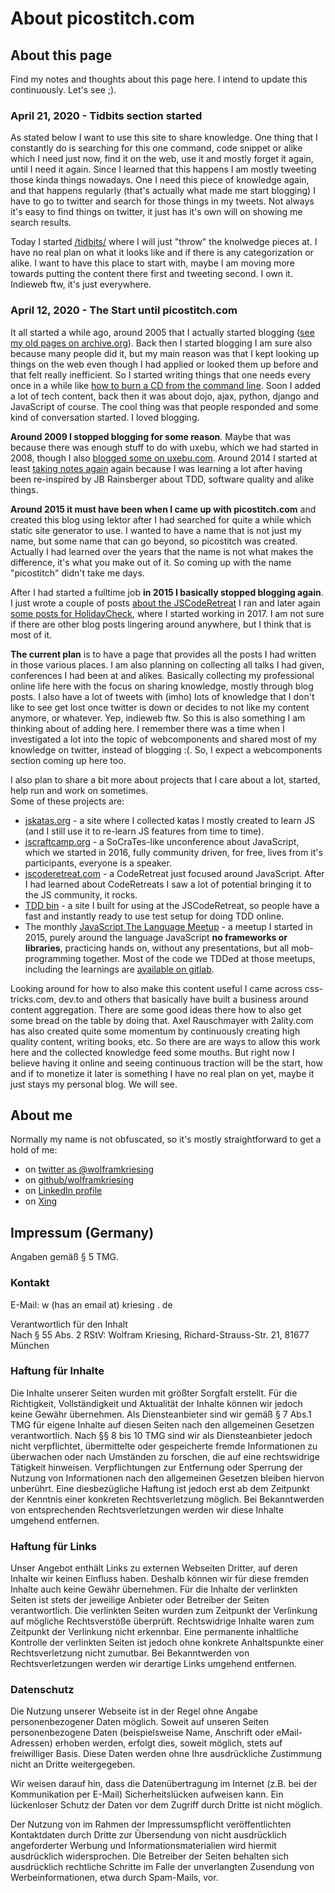# About picostitch.com

## About this page

Find my notes and thoughts about this page here. I intend to update this continuously. Let's see ;).

### April 21, 2020 - Tidbits section started

As stated below I want to use this site to share knowledge.
One thing that I constantly do is searching for this one command, code snippet or alike
which I need just now, find it on the web, use it and mostly forget it again, until I need it
again. Since I learned that this happens I am mostly tweeting those kinda things nowadays. 
One I need this piece of knowledge again, and that happens regularly (that's actually what made me start blogging) 
I have to go to twitter and search for those things in my tweets. Not always it's easy
to find things on twitter, it just has it's own will on showing me search results.

Today I started [/tidbits/](/tidbits/) where I will just "throw" the knolwedge pieces
at. I have no real plan on what it looks like and if there is any categorization or alike.
I want to have this place to start with, maybe I am moving more towards putting the content 
there first and tweeting second. I own it. Indieweb ftw, it's just everywhere.

### April 12, 2020 - The Start until picostitch.com

It all started a while ago, around 2005 that I actually started blogging ([see my old pages on archive.org][1]).
Back then I started blogging I am sure also because many people did it, but my main reason was that I kept
looking up things on the web even though I had applied or looked them up before and that felt really inefficient.
So I started writing things that one needs every once in a while like [how to burn a CD from the command line][2].
Soon I added a lot of tech content, back then it was about dojo, ajax, python, django and JavaScript of course.
The cool thing was that people responded and some kind of conversation started. I loved blogging.

**Around 2009 I stopped blogging for some reason**. Maybe that was because there was enough stuff to do with uxebu, which 
we had started in 2008, though I also [blogged some on uxebu.com][3]. Around 2014 I started at least 
[taking notes again][4] again because I was learning a lot after having been re-inspired by JB Rainsberger 
about TDD, software quality and alike things.

**Around 2015 it must have been when I came up with picostitch.com** and created this blog using lektor after I
had searched for quite a while which static site generator to use. I wanted to have a name that is not just
my name, but some name that can go beyond, so picostitch was created. Actually I had learned over the years
that the name is not what makes the difference, it's what you make out of it. So coming up with the name "picostitch" 
didn't take me days.

After I had started a fulltime job **in 2015 I basically stopped blogging again**. I just wrote a couple of posts
[about the JSCodeRetreat][5] I ran and later again [some posts for HolidayCheck][6], where I started working
in 2017. I am not sure if there are other blog posts lingering around anywhere, but I think that is most of it.

**The current plan** is to have a page that provides all the posts I had written in those various places.
I am also planning on collecting all talks I had given, conferences I had been at and alikes.
Basically collecting my professional online life here with the focus on sharing knowledge, mostly through
blog posts. I also have a lot of tweets with (imho) lots of knowledge that I don't like to see get lost once
twitter is down or decides to not like my content anymore, or whatever. Yep, indieweb ftw. So this is also something
I am thinking about of adding here. I remember there was a time when I investigated a lot into the topic
of webcomponents and shared most of my knowledge on twitter, instead of blogging :(. So, I expect a webcomponents
section coming up here too.

I also plan to share a bit more about projects that I care about a lot, started, help run and work on sometimes.\
Some of these projects are:
* [jskatas.org](https://jskatas.org) - a site where I collected katas I mostly created to learn JS 
  (and I still use it to re-learn JS features from time to time).
* [jscraftcamp.org](https://jscraftcamp.org) - a SoCraTes-like unconference about JavaScript, which we started
  in 2016, fully community driven, for free, lives from it's participants, everyone is a speaker. 
* [jscoderetreat.com](https://jscoderetreat.com) - a CodeRetreat just focused around JavaScript. After I had
  learned about CodeRetreats I saw a lot of potential bringing it to the JS community, it rocks.
* [TDD bin](https://tddbin.com) - a site I built for using at the JSCodeRetreat, so people have a fast and
  instantly ready to use test setup for doing TDD online.
* The monthly [JavaScript The Language Meetup](https://www.meetup.com/JavaScript-The-Language) - a meetup
  I started in 2015, purely around the language JavaScript **no frameworks or libraries**, practicing hands on,
  without any presentations, but all mob-programming together.
  Most of the code we TDDed at those meetups, including the learnings are [available on gitlab][7]. 
  
Looking around for how to also make this content useful I came across css-tricks.com, dev.to and others
that basically have built a business around content aggregation. There are some good ideas there how
to also get some bread on the table by doing that. Axel Rauschmayer with 2ality.com has also created
quite some momentum by continuously creating high quality content, writing books, etc.
So there are are ways to allow this work here and the collected knowledge feed some mouths. But right
now I believe having it online and seeing continuous traction will be the start, how and if to monetize it
later is something I have no real plan on yet, maybe it just stays my personal blog. We will see.

[1]: https://web.archive.org/web/20101231204655/http://wolfram.kriesing.de/blog/index.php/2005/03
[2]: https://web.archive.org/web/20101231204655/http://wolfram.kriesing.de/blog/index.php/2005/burn-a-cd-from-the-command-line-on-a-mac
[3]: http://www.uxebu.com/blog/index.html
[4]: https://github.com/wolframkriesing/wolfram.kriesing.de/blob/use-react/content/tech.md
[5]: https://picostitch.com/blog/tag/jscoderetreat/
[6]: https://techblog.holidaycheck.com/author/wolframkriesing/
[7]: https://gitlab.com/wolframkriesing/jslang-meetups

## About me

Normally my name is not obfuscated, so it's mostly straightforward
to get a hold of me:

* on [twitter as @wolframkriesing][twitter]
* on [github/wolframkriesing][github]
* on [LinkedIn profile][linkedin]
* on [Xing][xing]

[twitter]: https://twitter.com/wolframkriesing
[xing]: https://www.xing.com/profile/Wolfram_Kriesing
[github]: https://github.com/wolframkriesing
[linkedin]: https://de.linkedin.com/in/wolframkriesing

## Impressum (Germany)

Angaben gemäß § 5 TMG.

### Kontakt  
E-Mail: w (has an email at) kriesing . de

Verantwortlich für den Inhalt  
Nach § 55 Abs. 2 RStV:
Wolfram Kriesing, Richard-Strauss-Str. 21, 81677 München

### Haftung für Inhalte  
Die Inhalte unserer Seiten wurden mit größter Sorgfalt erstellt. Für die Richtigkeit, Vollständigkeit und 
Aktualität der Inhalte können wir jedoch keine Gewähr übernehmen. Als Diensteanbieter sind wir gemäß § 7 Abs.1 TMG 
für eigene Inhalte auf diesen Seiten nach den allgemeinen Gesetzen verantwortlich. 
Nach §§ 8 bis 10 TMG sind wir als Diensteanbieter jedoch nicht verpflichtet, übermittelte oder gespeicherte 
fremde Informationen zu überwachen oder nach Umständen zu forschen, die auf eine rechtswidrige Tätigkeit hinweisen. 
Verpflichtungen zur Entfernung oder Sperrung der Nutzung von Informationen nach den allgemeinen Gesetzen bleiben 
hiervon unberührt. Eine diesbezügliche Haftung ist jedoch erst ab dem Zeitpunkt der Kenntnis einer konkreten 
Rechtsverletzung möglich. Bei Bekanntwerden von entsprechenden Rechtsverletzungen werden wir diese Inhalte 
umgehend entfernen.

### Haftung für Links  
Unser Angebot enthält Links zu externen Webseiten Dritter, auf deren Inhalte wir keinen Einfluss haben. 
Deshalb können wir für diese fremden Inhalte auch keine Gewähr übernehmen. Für die Inhalte der verlinkten 
Seiten ist stets der jeweilige Anbieter oder Betreiber der Seiten verantwortlich. Die verlinkten Seiten 
wurden zum Zeitpunkt der Verlinkung auf mögliche Rechtsverstöße überprüft. Rechtswidrige Inhalte waren zum 
Zeitpunkt der Verlinkung nicht erkennbar. Eine permanente inhaltliche Kontrolle der verlinkten Seiten ist 
jedoch ohne konkrete Anhaltspunkte einer Rechtsverletzung nicht zumutbar. Bei Bekanntwerden von Rechtsverletzungen 
werden wir derartige Links umgehend entfernen.

### Datenschutz  
Die Nutzung unserer Webseite ist in der Regel ohne Angabe personenbezogener Daten möglich. Soweit auf unseren 
Seiten personenbezogene Daten (beispielsweise Name, Anschrift oder eMail-Adressen) erhoben werden, erfolgt dies, 
soweit möglich, stets auf freiwilliger Basis. Diese Daten werden ohne Ihre ausdrückliche Zustimmung nicht an 
Dritte weitergegeben.

Wir weisen darauf hin, dass die Datenübertragung im Internet (z.B. bei der Kommunikation per E-Mail) 
Sicherheitslücken aufweisen kann. Ein lückenloser Schutz der Daten vor dem Zugriff durch Dritte ist nicht möglich.

Der Nutzung von im Rahmen der Impressumspflicht veröffentlichten Kontaktdaten durch Dritte zur Übersendung von 
nicht ausdrücklich angeforderter Werbung und Informationsmaterialien wird hiermit ausdrücklich widersprochen. 
Die Betreiber der Seiten behalten sich ausdrücklich rechtliche Schritte im Falle der unverlangten Zusendung von 
Werbeinformationen, etwa durch Spam-Mails, vor.
